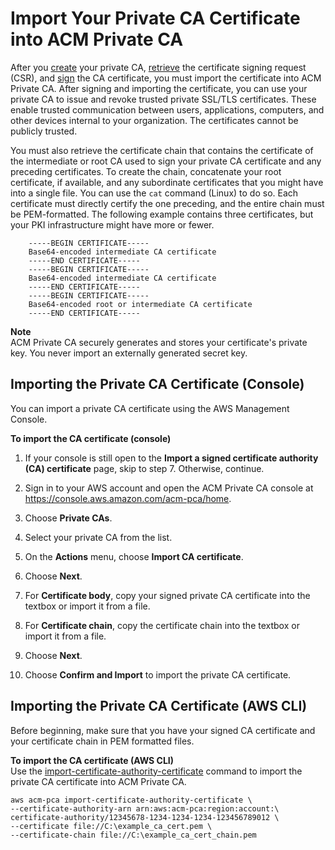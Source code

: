 # Import Your Private CA Certificate into ACM Private CA<a name="PcaImportCaCert"></a>

After you [create](PcaCreateCa.md) your private CA, [retrieve](PcaGetCsr.md) the certificate signing request \(CSR\), and [sign](PcaSignCert.md) the CA certificate, you must import the certificate into ACM Private CA\. After signing and importing the certificate, you can use your private CA to issue and revoke trusted private SSL/TLS certificates\. These enable trusted communication between users, applications, computers, and other devices internal to your organization\. The certificates cannot be publicly trusted\. 

You must also retrieve the certificate chain that contains the certificate of the intermediate or root CA used to sign your private CA certificate and any preceding certificates\. To create the chain, concatenate your root certificate, if available, and any subordinate certificates that you might have into a single file\. You can use the `cat` command \(Linux\) to do so\. Each certificate must directly certify the one preceding, and the entire chain must be PEM\-formatted\. The following example contains three certificates, but your PKI infrastructure might have more or fewer\.

```
    -----BEGIN CERTIFICATE-----
    Base64-encoded intermediate CA certificate 
    -----END CERTIFICATE-----
    -----BEGIN CERTIFICATE-----
    Base64-encoded intermediate CA certificate 
    -----END CERTIFICATE-----    
    -----BEGIN CERTIFICATE-----
    Base64-encoded root or intermediate CA certificate
    -----END CERTIFICATE-----
```

**Note**  
ACM Private CA securely generates and stores your certificate's private key\. You never import an externally generated secret key\. 

## Importing the Private CA Certificate \(Console\)<a name="ImportConsole"></a>

You can import a private CA certificate using the AWS Management Console\.

**To import the CA certificate \(console\)**

1. If your console is still open to the **Import a signed certificate authority \(CA\) certificate** page, skip to step 7\. Otherwise, continue\.

1. Sign in to your AWS account and open the ACM Private CA console at [https://console\.aws\.amazon\.com/acm\-pca/home](https://console.aws.amazon.com/acm-pca/home)\.

1. Choose **Private CAs**\.

1. Select your private CA from the list\.

1. On the **Actions** menu, choose **Import CA certificate**\.

1. Choose **Next**\.

1. For **Certificate body**, copy your signed private CA certificate into the textbox or import it from a file\. 

1. For **Certificate chain**, copy the certificate chain into the textbox or import it from a file\. 

1. Choose **Next**\.

1. Choose **Confirm and Import** to import the private CA certificate\. 

## Importing the Private CA Certificate \(AWS CLI\)<a name="ImportCli"></a>

Before beginning, make sure that you have your signed CA certificate and your certificate chain in PEM formatted files\.

**To import the CA certificate \(AWS CLI\)**  
Use the [import\-certificate\-authority\-certificate](https://docs.aws.amazon.com/cli/latest/reference/acm-pca/import-certificate-authority-certificate.html) command to import the private CA certificate into ACM Private CA\.

```
aws acm-pca import-certificate-authority-certificate \
--certificate-authority-arn arn:aws:acm-pca:region:account:\
certificate-authority/12345678-1234-1234-1234-123456789012 \
--certificate file://C:\example_ca_cert.pem \
--certificate-chain file://C:\example_ca_cert_chain.pem
```